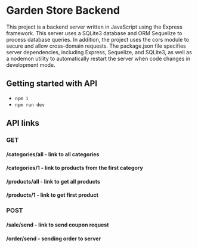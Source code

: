 # Garden Store Backend

This project is a backend server written in JavaScript using the Express framework. This server uses a SQLite3 database and ORM Sequelize to process database queries. In addition, the project uses the cors module to secure and allow cross-domain requests. The package.json file specifies server dependencies, including Express, Sequelize, and SQLite3, as well as a nodemon utility to automatically restart the server when code changes in development mode.

## Getting started with API

- `npm i `
- `npm run dev `

## API links

### GET
#### **/categories/all** - link to all categories
#### **/categories/1**   - link to products from the first category
#### **/products/all**   - link to get all products
#### **/products/1**     - link to get first product

### POST
#### **/sale/send**      - link to send coupon request
#### **/order/send**     - sending order to server